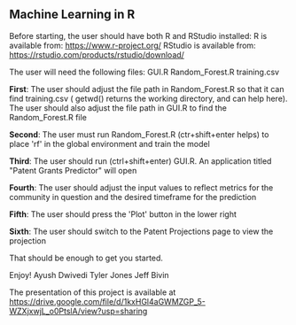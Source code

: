 ## Machine Learning in R

Before starting, the user should have both R and RStudio installed:
R is available from: https://www.r-project.org/
RStudio is available from: https://rstudio.com/products/rstudio/download/

The user will need the following files:
GUI.R
Random_Forest.R
training.csv

**First**: The user should adjust the file path in Random_Forest.R so that it can find training.csv ( getwd() returns the working directory, and can help here). The user should also adjust the file path in GUI.R to find the Random_Forest.R file

**Second**: The user must run Random_Forest.R (ctr+shift+enter helps) to place 'rf' in the global environment and train the model

**Third**: The user should run (ctrl+shift+enter) GUI.R. An application titled "Patent Grants Predictor" will open

**Fourth**: The user should adjust the input values to reflect metrics for the community in question and the desired timeframe for the prediction

**Fifth**: The user should press the 'Plot' button in the lower right

**Sixth**: The user should switch to the Patent Projections page to view the projection

That should be enough to get you started.

Enjoy!
Ayush Dwivedi
Tyler Jones
Jeff Bivin

The presentation of this project is available at https://drive.google.com/file/d/1kxHGl4aGWMZGP_5-WZXjxwjL_o0PtslA/view?usp=sharing

